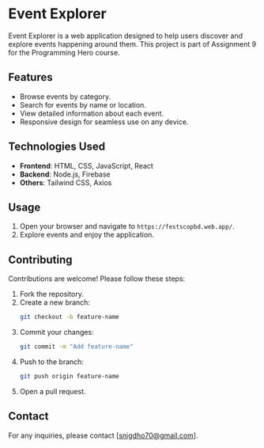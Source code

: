 # Event Explorer

Event Explorer is a web application designed to help users discover and explore events happening around them. This project is part of Assignment 9 for the Programming Hero course.

## Features

- Browse events by category.
- Search for events by name or location.
- View detailed information about each event.
- Responsive design for seamless use on any device.

## Technologies Used

- **Frontend**: HTML, CSS, JavaScript, React
- **Backend**: Node.js, Firebase
- **Others**: Tailwind CSS, Axios

## Usage

1. Open your browser and navigate to `https://festscopbd.web.app/`.
2. Explore events and enjoy the application.

## Contributing

Contributions are welcome! Please follow these steps:

1. Fork the repository.
2. Create a new branch:
    ```bash
    git checkout -b feature-name
    ```
3. Commit your changes:
    ```bash
    git commit -m "Add feature-name"
    ```
4. Push to the branch:
    ```bash
    git push origin feature-name
    ```
5. Open a pull request.


## Contact

For any inquiries, please contact [snigdho70@gmail.com].